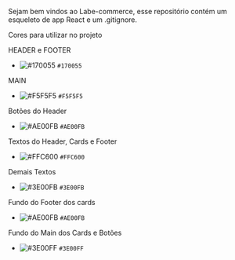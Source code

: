 Sejam bem vindos ao Labe-commerce, esse repositório contém um esqueleto de app React e um .gitignore.

Cores para utilizar no projeto

<p>HEADER e FOOTER</p> 

- ![#170055](https://via.placeholder.com/15/170055/000000?text=+) `#170055`

<p>MAIN</p>

- ![#F5F5F5](https://via.placeholder.com/15/F5F5F5/000000?text=+) `#F5F5F5`

<p>Botões do Header</p>

- ![#AE00FB](https://via.placeholder.com/15/AE00FB/000000?text=+) `#AE00FB`

<p>Textos do Header, Cards e Footer</p>

- ![#FFC600](https://via.placeholder.com/15/FFC600/000000?text=+) `#FFC600`

<p>Demais Textos</p>

- ![#3E00FB](https://via.placeholder.com/15/3E00FB/000000?text=+) `#3E00FB`

<p>Fundo do Footer dos cards</p>

- ![#AE00FB](https://via.placeholder.com/15/AE00FB/000000?text=+) `#AE00FB`

<p>Fundo do Main dos Cards e Botões</p>

- ![#3E00FF](https://via.placeholder.com/15/3E00FF/000000?text=+) `#3E00FF`